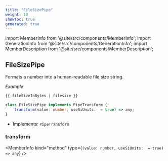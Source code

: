 ```yaml
---
title: "FileSizePipe"
weight: 10
showtoc: true
generated: true
---
```

<!-- This file was generated from the Vendure source. Do not modify. Instead, re-run the "docs:build" script -->
import MemberInfo from '@site/src/components/MemberInfo';
import GenerationInfo from '@site/src/components/GenerationInfo';
import MemberDescription from '@site/src/components/MemberDescription';


## FileSizePipe

<GenerationInfo sourceFile="packages/admin-ui/src/lib/core/src/shared/pipes/file-size.pipe.ts" sourceLine="14" packageName="@vendure/admin-ui" />

Formats a number into a human-readable file size string.

*Example*

```ts
{{ fileSizeInBytes | filesize }}
```

```ts title="Signature"
class FileSizePipe implements PipeTransform {
    transform(value: number, useSiUnits:  = true) => any;
}
```
* Implements: <code>PipeTransform</code>



<div className="members-wrapper">

### transform

<MemberInfo kind="method" type={`(value: number, useSiUnits:  = true) => any`}   />




</div>
